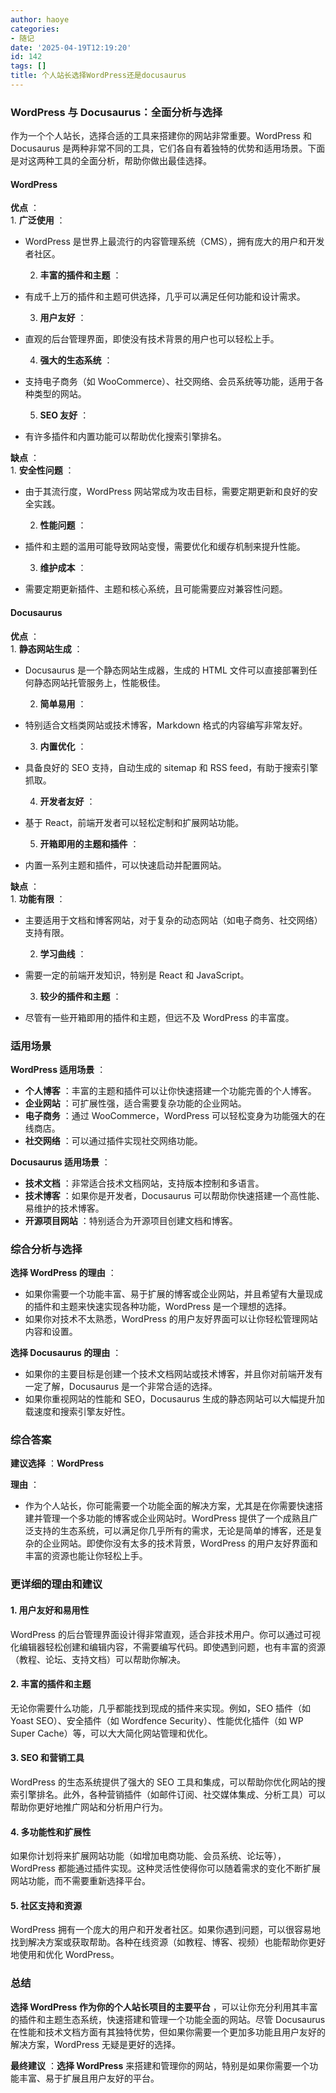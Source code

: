 ```yaml
---
author: haoye
categories:
- 随记
date: '2025-04-19T12:19:20'
id: 142
tags: []
title: 个人站长选择WordPress还是docusaurus
---
```


### WordPress 与 Docusaurus：全面分析与选择

作为一个个人站长，选择合适的工具来搭建你的网站非常重要。WordPress 和 Docusaurus
是两种非常不同的工具，它们各自有着独特的优势和适用场景。下面是对这两种工具的全面分析，帮助你做出最佳选择。

#### WordPress

**优点** ：  
1\. **广泛使用** ：  
- WordPress 是世界上最流行的内容管理系统（CMS），拥有庞大的用户和开发者社区。

  2. **丰富的插件和主题** ：  
- 有成千上万的插件和主题可供选择，几乎可以满足任何功能和设计需求。

  3. **用户友好** ：  
- 直观的后台管理界面，即使没有技术背景的用户也可以轻松上手。

  4. **强大的生态系统** ：  
- 支持电子商务（如 WooCommerce）、社交网络、会员系统等功能，适用于各种类型的网站。

  5. **SEO 友好** ：  
- 有许多插件和内置功能可以帮助优化搜索引擎排名。

**缺点** ：  
1\. **安全性问题** ：  
- 由于其流行度，WordPress 网站常成为攻击目标，需要定期更新和良好的安全实践。

  2. **性能问题** ：  
- 插件和主题的滥用可能导致网站变慢，需要优化和缓存机制来提升性能。

  3. **维护成本** ：  
- 需要定期更新插件、主题和核心系统，且可能需要应对兼容性问题。

#### Docusaurus

**优点** ：  
1\. **静态网站生成** ：  
- Docusaurus 是一个静态网站生成器，生成的 HTML 文件可以直接部署到任何静态网站托管服务上，性能极佳。

  2. **简单易用** ：  
- 特别适合文档类网站或技术博客，Markdown 格式的内容编写非常友好。

  3. **内置优化** ：  
- 具备良好的 SEO 支持，自动生成的 sitemap 和 RSS feed，有助于搜索引擎抓取。

  4. **开发者友好** ：  
- 基于 React，前端开发者可以轻松定制和扩展网站功能。

  5. **开箱即用的主题和插件** ：  
- 内置一系列主题和插件，可以快速启动并配置网站。

**缺点** ：  
1\. **功能有限** ：  
- 主要适用于文档和博客网站，对于复杂的动态网站（如电子商务、社交网络）支持有限。

  2. **学习曲线** ：  
- 需要一定的前端开发知识，特别是 React 和 JavaScript。

  3. **较少的插件和主题** ：  
- 尽管有一些开箱即用的插件和主题，但远不及 WordPress 的丰富度。

### 适用场景

**WordPress 适用场景** ：  
- **个人博客** ：丰富的主题和插件可以让你快速搭建一个功能完善的个人博客。  
- **企业网站** ：可扩展性强，适合需要复杂功能的企业网站。  
- **电子商务** ：通过 WooCommerce，WordPress 可以轻松变身为功能强大的在线商店。  
- **社交网络** ：可以通过插件实现社交网络功能。

**Docusaurus 适用场景** ：  
- **技术文档** ：非常适合技术文档网站，支持版本控制和多语言。  
- **技术博客** ：如果你是开发者，Docusaurus 可以帮助你快速搭建一个高性能、易维护的技术博客。  
- **开源项目网站** ：特别适合为开源项目创建文档和博客。

### 综合分析与选择

**选择 WordPress 的理由** ：  
- 如果你需要一个功能丰富、易于扩展的博客或企业网站，并且希望有大量现成的插件和主题来快速实现各种功能，WordPress 是一个理想的选择。  
- 如果你对技术不太熟悉，WordPress 的用户友好界面可以让你轻松管理网站内容和设置。

**选择 Docusaurus 的理由** ：  
- 如果你的主要目标是创建一个技术文档网站或技术博客，并且你对前端开发有一定了解，Docusaurus 是一个非常合适的选择。  
- 如果你重视网站的性能和 SEO，Docusaurus 生成的静态网站可以大幅提升加载速度和搜索引擎友好性。

### 综合答案

**建议选择** ：**WordPress**

**理由** ：  
- 作为个人站长，你可能需要一个功能全面的解决方案，尤其是在你需要快速搭建并管理一个多功能的博客或企业网站时。WordPress 提供了一个成熟且广泛支持的生态系统，可以满足你几乎所有的需求，无论是简单的博客，还是复杂的企业网站。即使你没有太多的技术背景，WordPress 的用户友好界面和丰富的资源也能让你轻松上手。

### 更详细的理由和建议

#### 1. **用户友好和易用性**  
WordPress
的后台管理界面设计得非常直观，适合非技术用户。你可以通过可视化编辑器轻松创建和编辑内容，不需要编写代码。即使遇到问题，也有丰富的资源（教程、论坛、支持文档）可以帮助你解决。

#### 2. **丰富的插件和主题**  
无论你需要什么功能，几乎都能找到现成的插件来实现。例如，SEO 插件（如 Yoast SEO）、安全插件（如 Wordfence
Security）、性能优化插件（如 WP Super Cache）等，可以大大简化网站管理和优化。

#### 3. **SEO 和营销工具**  
WordPress 的生态系统提供了强大的 SEO
工具和集成，可以帮助你优化网站的搜索引擎排名。此外，各种营销插件（如邮件订阅、社交媒体集成、分析工具）可以帮助你更好地推广网站和分析用户行为。

#### 4. **多功能性和扩展性**  
如果你计划将来扩展网站功能（如增加电商功能、会员系统、论坛等），WordPress
都能通过插件实现。这种灵活性使得你可以随着需求的变化不断扩展网站功能，而不需要重新选择平台。

#### 5. **社区支持和资源**  
WordPress
拥有一个庞大的用户和开发者社区。如果你遇到问题，可以很容易地找到解决方案或获取帮助。各种在线资源（如教程、博客、视频）也能帮助你更好地使用和优化
WordPress。

### 总结

**选择 WordPress 作为你的个人站长项目的主要平台** ，可以让你充分利用其丰富的插件和主题生态系统，快速搭建和管理一个功能全面的网站。尽管
Docusaurus 在性能和技术文档方面有其独特优势，但如果你需要一个更加多功能且用户友好的解决方案，WordPress 无疑是更好的选择。

**最终建议** ：**选择 WordPress** 来搭建和管理你的网站，特别是如果你需要一个功能丰富、易于扩展且用户友好的平台。

